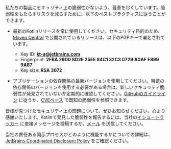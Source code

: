 [//]: # (title: セキュリティ)

私たちの製品にセキュリティ上の脆弱性がないよう、最善を尽くしています。脆弱性をもたらすリスクを減らすために、以下のベストプラクティスに従うことができます。

*   最新のKotlinリリースを常に使用してください。セキュリティ目的のため、[Maven Central](https://central.sonatype.com/search?q=g:org.jetbrains.kotlin) で公開されているリリースは、以下のPGPキーで署名されています。

    *   Key ID: **kt-a@jetbrains.com**
    *   Fingerprint: **2FBA 29D0 8D2E 25EE 84C1 32C3 0729 A0AF F899 9A87**
    *   Key size: **RSA 3072**

*   アプリケーションの依存関係の最新バージョンを使用してください。特定の依存関係のバージョンを使用する必要がある場合は、新しいセキュリティ脆弱性が発見されていないか定期的に確認してください。[GitHubのガイドライン](https://docs.github.com/en/code-security) に従うか、[CVEベース](https://cve.mitre.org/cgi-bin/cvekey.cgi?keyword=kotlin) で既知の脆弱性を参照できます。

皆様が見つけたセキュリティ上の問題について、ぜひお知らせください。心より感謝いたします。Kotlinで発見した脆弱性を報告するには、当社の[イシュートラッカー](https://youtrack.jetbrains.com/newIssue?project=KT&c=Type%20Security%20Problem) に直接メッセージを投稿するか、[メール](mailto:security@jetbrains.org) を送信してください。

当社の責任ある開示プロセスがどのように機能するかについての詳細は、[JetBrains Coordinated Disclosure Policy](https://www.jetbrains.com/legal/docs/terms/coordinated-disclosure/) をご確認ください。